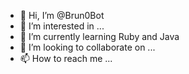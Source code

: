 - 👋 Hi, I’m @Brun0Bot
- 👀 I’m interested in ...
- 🌱 I’m currently learning Ruby and Java
- 💞️ I’m looking to collaborate on ...
- 📫 How to reach me ...

<!---
Brun0Bot/Brun0Bot is a ✨ special ✨ repository because its `README.md` (this file) appears on your GitHub profile.
You can click the Preview link to take a look at your changes.
--->

